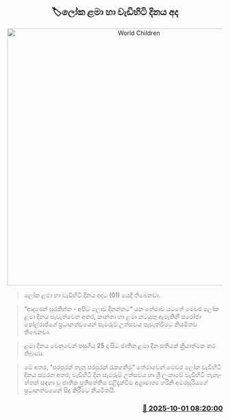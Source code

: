 <p align='center'><b><h2 align='center' title='World Children's and Elders Day today'>🏷ලෝක ළමා හා වැඩි­හිටි දිනය අද</h2></b></p>
<p align='center'><img src='https://helakuru.sgp1.cdn.digitaloceanspaces.com/esana/images/lib/childrens-day-2023.jpg' width='600' alt='World Children's and Elders Day today'></p>

> ලෝක ළමා හා වැඩි­හිටි දිනය අදට (01) යෙදී තිබෙනවා.

> “ආද­රෙන් සුර­කින්න - අපිට ලොව දින­න්නට“ යන තේමාව යටතේ මෙවර ලෝක ළමා දින­ය පැවැත්වෙන අතර, කාන්තා හා ළමා කට­යුතු ඇමැ­තිනී සරෝජා පෝල්රාජ්ගේ ප්‍රධා­න­ත්ව­යෙන් සැම­රුම් උත්ස­වය පැවැත්වීමට නියමිතව තිබෙනවා.

> ළමා දිනය වෙනු­වෙන් පසු­ගිය 25 දා සිට ජාතික ළමා දින සති­යක් ක්‍රියා­ත්මක කර තිබුණා.

> මේ අතර, “පර­පු­රක් තැනූ පර­පු­රක් රැක­ග­නිමු“ තේමා­වෙන් මෙවර ලෝක වැඩි­හිටි දින­ය සමරන අතර, වැඩි­හිටි දින සැම­රුම් උත්ස­වය හා ශ්‍රී ලංකාවේ වැඩි­හිටි තැනැ­ත්තන් සඳහා වූ ජාතික ප්‍රති­ප­ත්තිය එළි­දැ­ක්වීම අග්‍රා­මාත්‍ය හරිනි අම­ර­සූ­රියගේ ප්‍රධානත්වයෙන් සිදු කිරීමට නියමිතයි.



<h3 align='right'><a href='https://www.helakuru.lk/esana/p/114124/'>📅 2025-10-01 08:20:00</a></h3>
